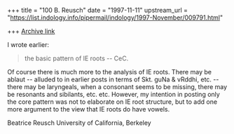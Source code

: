 +++
title = "100 B. Reusch"
date = "1997-11-11"
upstream_url = "https://list.indology.info/pipermail/indology/1997-November/009791.html"

+++
[Archive link](https://list.indology.info/pipermail/indology/1997-November/009791.html)

I wrote earlier:
>the basic pattern of IE roots -- CeC.

Of course there is much more to the analysis of IE roots. There may be
ablaut -- alluded to in earlier posts in terms of Skt. guNa & vRddhi, etc.
-- there may be laryngeals, when a consonant seems to be missing, there may
be resonants and sibilants, etc. etc. However, my intention in posting only
the core pattern was not to elaborate on IE root structure, but to add one
more argument to the view that IE roots do have vowels.

Beatrice Reusch
University of California, Berkeley



